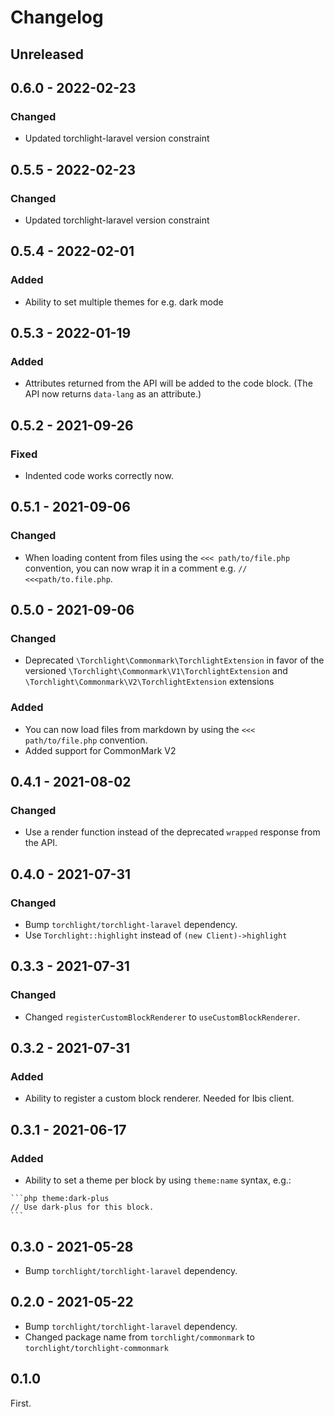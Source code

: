 # Changelog

## Unreleased

## 0.6.0 - 2022-02-23

### Changed

- Updated torchlight-laravel version constraint

## 0.5.5 - 2022-02-23

### Changed

- Updated torchlight-laravel version constraint

## 0.5.4 - 2022-02-01

### Added

- Ability to set multiple themes for e.g. dark mode

## 0.5.3 - 2022-01-19

### Added

- Attributes returned from the API will be added to the code block. (The API now returns `data-lang` as an attribute.)

## 0.5.2 - 2021-09-26

### Fixed
- Indented code works correctly now. 

## 0.5.1 - 2021-09-06

### Changed
- When loading content from files using the `<<< path/to/file.php` convention, you can now wrap it in a comment e.g. `// <<<path/to.file.php`.

## 0.5.0 - 2021-09-06

### Changed
- Deprecated `\Torchlight\Commonmark\TorchlightExtension` in favor of the versioned `\Torchlight\Commonmark\V1\TorchlightExtension` and `\Torchlight\Commonmark\V2\TorchlightExtension` extensions 

### Added
- You can now load files from markdown by using the `<<< path/to/file.php` convention.
- Added support for CommonMark V2

## 0.4.1 - 2021-08-02

### Changed
- Use a render function instead of the deprecated `wrapped` response from the API.

## 0.4.0 - 2021-07-31

### Changed
- Bump `torchlight/torchlight-laravel` dependency.
- Use `Torchlight::highlight` instead of `(new Client)->highlight`

## 0.3.3 - 2021-07-31

### Changed
- Changed `registerCustomBlockRenderer` to `useCustomBlockRenderer`.

## 0.3.2 - 2021-07-31

### Added
- Ability to register a custom block renderer. Needed for Ibis client.

## 0.3.1 - 2021-06-17

### Added
- Ability to set a theme per block by using `theme:name` syntax, e.g.:

````
```php theme:dark-plus
// Use dark-plus for this block.
```
````

## 0.3.0 - 2021-05-28

- Bump `torchlight/torchlight-laravel` dependency.

## 0.2.0 - 2021-05-22

- Bump `torchlight/torchlight-laravel` dependency.
- Changed package name from `torchlight/commonmark` to `torchlight/torchlight-commonmark`

## 0.1.0

First.
